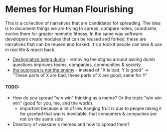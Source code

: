 # Memes for Human Flourishing

This is a collection of narratives that are candidates for spreading. The idea is to document things we are trying to spread, compare notes, coordiante, evolve them for greater memetic fitness. In the same way software developers create modules that can be reused and forked, these are narratives that can be reused and forked. It's a toolkit people can take & use in real life & report back. 

- [Destigmatize being dumb](./destigmatize-being-dumb.md) - removing the stigma around asking dumb questions improves teams, companies, communities & society.
- [the outgroup is not the enemy](./outgroup-is-not-enemy.md) - instead of "X is bad, Y is good" -> "These parts of X are bad, these parts of X are good, same for Y"

#### TODO:

- How do you spread "win win" thinking as a meme? Or the triple "win win win" (good for you, me, and the world).
  - important because a lot of low hanging fruit is due to people taking it for granted that war is inevitable, that consumers & companies are not on the same side
- Directory of visakanv's memes and how to spread them? 
